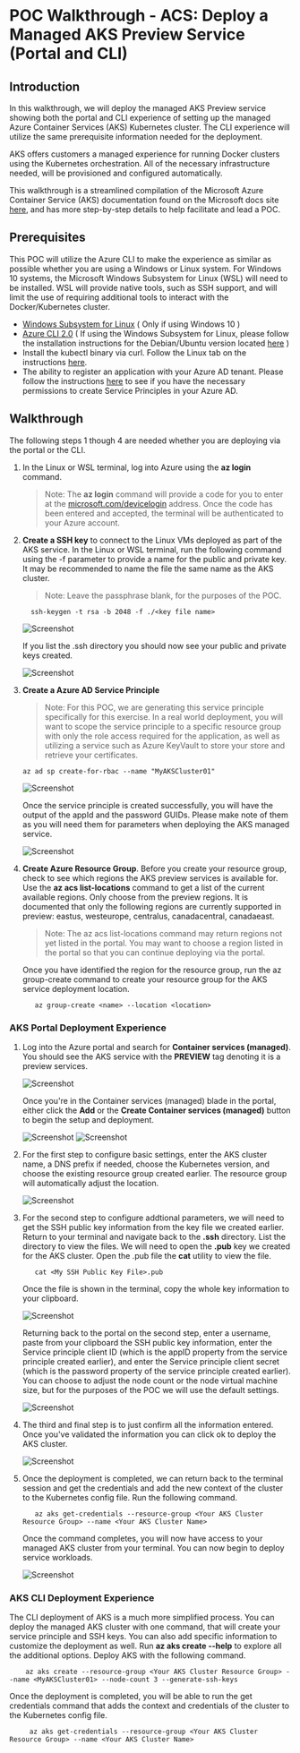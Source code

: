 # POC Walkthrough - ACS: Deploy a Managed AKS Preview Service (Portal and CLI)

## Introduction
In this walkthrough, we will deploy the managed AKS Preview service showing both the portal and CLI experience of setting up the managed Azure Container Services (AKS) Kubernetes cluster. The CLI experience will utilize the same prerequisite information needed for the deployment. 

AKS offers customers a managed experience for running Docker clusters using the Kubernetes orchestration. All of the necessary infrastructure needed, will be provisioned and configured automatically. 

This walkthrough is a streamlined compilation of the Microsoft Azure Container Service (AKS) documentation found on the Microsoft docs site [here](https://docs.microsoft.com/en-us/azure/aks/intro-kubernetes), and has more step-by-step details to help facilitate and lead a POC.

## Prerequisites
This POC will utilize the Azure CLI to make the experience as similar as possible whether you are using a Windows or Linux system. For Windows 10 systems, the Microsoft Windows Subsystem for Linux (WSL) will need to be installed. WSL will provide native tools, such as SSH support, and will limit the use of requiring additional tools to interact with the Docker/Kubernetes cluster.
* [Windows Subsystem for Linux](https://docs.microsoft.com/en-us/windows/wsl/install-win10) ( Only if using Windows 10 )
* [Azure CLI 2.0](https://docs.microsoft.com/en-us/cli/azure/install-azure-cli?view=azure-cli-latest) ( If using the Windows Subsystem for Linux, please follow the installation instructions for the Debian/Ubuntu version located [here](https://docs.microsoft.com/en-us/cli/azure/install-azure-cli-apt?view=azure-cli-latest) )
* Install the kubectl binary via curl. Follow the Linux tab on the instructions [here](https://kubernetes.io/docs/tasks/tools/install-kubectl/#install-kubectl-binary-via-curl). 
* The ability to register an application with your Azure AD tenant. Please follow the instructions [here](https://docs.microsoft.com/en-us/azure/azure-resource-manager/resource-group-create-service-principal-portal#required-permissions) to see if you have the necessary permissions to create Service Principles in your Azure AD.

## Walkthrough
The following steps 1 though 4 are needed whether you are deploying via the portal or the CLI. 

1. In the Linux or WSL terminal, log into Azure using the **az login** command.

   > Note: The **az login** command will provide a code for you to enter at the [microsoft.com/devicelogin](https://microsoft.com/devicelogin) address. Once the code has been entered and accepted, the terminal will be authenticated to your Azure account.

2. **Create a SSH key** to connect to the Linux VMs deployed as part of the AKS service. In the Linux or WSL terminal, run the following command using the -f parameter to provide a name for the public and private key. It may be recommended to name the file the same name as the AKS cluster.
   > Note: Leave the passphrase blank, for the purposes of the POC.
    ```
      ssh-keygen -t rsa -b 2048 -f ./<key file name>
    ```
    ![Screenshot](images/acs-aks-managed-deployment/portal-AKS-preview-create-sshkey-01.png)
    
    If you list the .ssh directory you should now see your public and private keys created.
    
    ![Screenshot](images/acs-aks-managed-deployment/portal-AKS-preview-create-sshkey-02.png)
    
3. **Create a Azure AD Service Principle**
     > Note: For this POC, we are generating this service principle specifically for this exercise. In a real world deployment, you will want to scope the service principle to a specific resource group with only the role access required for the application, as well as utilizing a service such as Azure KeyVault to store your store and retrieve your certificates.
     
     ```
     az ad sp create-for-rbac --name "MyAKSCluster01"
     ```
     ![Screenshot](images/acs-aks-managed-deployment/portal-AKS-preview-create-sp-01.png)
     
     Once the service principle is created successfully, you will have the output of the appId and the password GUIDs. Please make note of them as you will need them for parameters when deploying the AKS managed service.
     
     ![Screenshot](images/acs-aks-managed-deployment/portal-AKS-preview-create-sp-02.png)
     
 4. **Create Azure Resource Group**. Before you create your resource group, check to see which regions the AKS preview services is available for. Use the **az acs list-locations** command to get a list of the current available regions. Only choose from the preview regions. It is documented that only the following regions are currently supported in preview: eastus, westeurope, centralus, canadacentral, canadaeast.
 
      > Note: The az acs list-locations command may return regions not yet listed in the portal. You may want to choose a region listed in the portal so that you can continue deploying via the portal.
      
      Once you have identified the region for the resource group, run the az group-create command to create your resource group for the AKS service deployment location.
      ```
         az group-create <name> --location <location>
      ```
  
  ### AKS Portal Deployment Experience
  1. Log into the Azure portal and search for **Container services (managed)**. You should see the AKS service with the **PREVIEW** tag denoting it is a preview services.
      
      ![Screenshot](images/acs-aks-managed-deployment/portal-AKS-preview-services-search.png)
 
      Once you're in the Container services (managed) blade in the portal, either click the **Add** or the **Create Container services (managed)** button to begin the setup and deployment.
      
      ![Screenshot](images/acs-aks-managed-deployment/portal-AKS-preview-services-add-link.png)  ![Screenshot](images/acs-aks-managed-deployment/portal-AKS-preview-services-create-link.png)
      
  2. For the first step to configure basic settings, enter the AKS cluster name, a DNS prefix if needed, choose the Kubernetes version, and choose the existing resource group created earlier. The resource group will automatically adjust the location.
  
      ![Screenshot](images/acs-aks-managed-deployment/portal-AKS-preview-create-step-01.png)
      
  3. For the second step to configure addtional parameters, we will need to get the SSH public key information from the key file we created earlier. Return to your terminal and navigate back to the **.ssh** directory. List the directory to view the files. We will need to open the **.pub** key we created for the AKS cluster. Open the .pub file the **cat** utility to view the file.
  
      ```
         cat <My SSH Public Key File>.pub
      ```
      
      Once the file is shown in the terminal, copy the whole key information to your clipboard.
      
      ![Screenshot](images/acs-aks-managed-deployment/portal-AKS-preview-get-sshkey-for-portal.png)
      
      Returning back to the portal on the second step, enter a username, paste from your clipboard the SSH public key information, enter the Service principle client ID (which is the appID property from the service principle created earlier), and enter the Service principle client secret (which is the password property of the service principle created earlier). You can choose to adjust the node count or the node virtual machine size, but for the purposes of the POC we will use the default settings.
      
      ![Screenshot](images/acs-aks-managed-deployment/portal-AKS-preview-create-step-02.png)
      
   4. The third and final step is to just confirm all the information entered. Once you've validated the information you can click ok to deploy the AKS cluster. 
   
      ![Screenshot](images/acs-aks-managed-deployment/portal-AKS-preview-create-step-03.png)
  
   5. Once the deployment is completed, we can return back to the terminal session and get the credentials and add the new context of the cluster to the Kubernetes config file. Run the following command.
   
      ```
         az aks get-credentials --resource-group <Your AKS Cluster Resource Group> --name <Your AKS Cluster Name>
      ```
      
      Once the command completes, you will now have access to your managed AKS cluster from your terminal. You can now begin to deploy service workloads.
      
      ![Screenshot](images/acs-aks-managed-deployment/portal-AKS-preview-services-connect-cluster.png)
      
 
  ### AKS CLI Deployment Experience    
  The CLI deployment of AKS is a much more simplified process. You can deploy the managed AKS cluster with one command, that will create your service principle and SSH keys. You can also add specific information to customize the deployment as well. Run **az aks create --help** to explore all the additional options. Deploy AKS with the following command.
  
  ```
      az aks create --resource-group <Your AKS Cluster Resource Group> --name <MyAKSCluster01> --node-count 3 --generate-ssh-keys
  ```
  
  Once the deployment is completed, you will be able to run the get credentials command that adds the context and credentials of the cluster to the Kubernetes config file.
   
  ```
       az aks get-credentials --resource-group <Your AKS Cluster Resource Group> --name <Your AKS Cluster Name>
  ```
  
